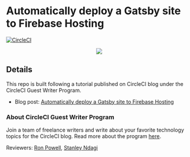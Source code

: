 # Automatically deploy a Gatsby site to Firebase Hosting

[![CircleCI](https://circleci.com/gh/CIRCLECI-GWP/deploy-gatsby-to-firebase.svg?style=svg)](https://circleci.com/gh/CIRCLECI-GWP/deploy-gatsby-to-firebase)

<p align="center"><img src="https://avatars3.githubusercontent.com/u/59034516"></p>

## Details

This repo is built following a tutorial published on CircleCI blog under the CircleCI Guest Writer Program.

- Blog post: [Automatically deploy a Gatsby site to Firebase Hosting][blog]

### About CircleCI Guest Writer Program

Join a team of freelance writers and write about your favorite technology topics for the CircleCI blog. Read more about the program [here][gwp-program].

Reviewers: [Ron Powell][ron], [Stanley Ndagi][stan]

[blog]: https://circleci.com/blog/automatically-deploy-a-gatsby-site-to-firebase-hosting/
[gwp-program]: https://circle.ci/3ahQxfu
[ron]: https://github.com/ronpowelljr
[stan]: https://github.com/NdagiStanley
